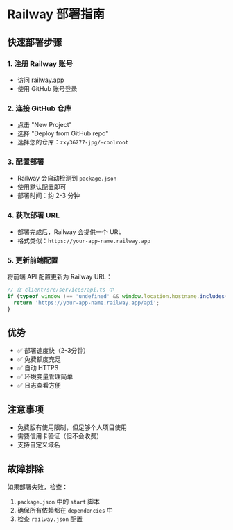 # Railway 部署指南

## 快速部署步骤

### 1. 注册 Railway 账号
- 访问 [railway.app](https://railway.app)
- 使用 GitHub 账号登录

### 2. 连接 GitHub 仓库
- 点击 "New Project"
- 选择 "Deploy from GitHub repo"
- 选择您的仓库：`zxy36277-jpg/-coolroot`

### 3. 配置部署
- Railway 会自动检测到 `package.json`
- 使用默认配置即可
- 部署时间：约 2-3 分钟

### 4. 获取部署 URL
- 部署完成后，Railway 会提供一个 URL
- 格式类似：`https://your-app-name.railway.app`

### 5. 更新前端配置
将前端 API 配置更新为 Railway URL：
```typescript
// 在 client/src/services/api.ts 中
if (typeof window !== 'undefined' && window.location.hostname.includes('github.io')) {
  return 'https://your-app-name.railway.app/api';
}
```

## 优势
- ✅ 部署速度快（2-3分钟）
- ✅ 免费额度充足
- ✅ 自动 HTTPS
- ✅ 环境变量管理简单
- ✅ 日志查看方便

## 注意事项
- 免费版有使用限制，但足够个人项目使用
- 需要信用卡验证（但不会收费）
- 支持自定义域名

## 故障排除
如果部署失败，检查：
1. `package.json` 中的 `start` 脚本
2. 确保所有依赖都在 `dependencies` 中
3. 检查 `railway.json` 配置
